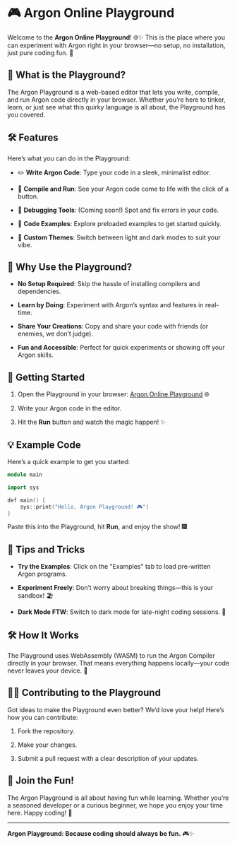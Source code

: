 
# 🎮 Argon Online Playground

Welcome to the **Argon Online Playground**! 🌐✨ This is the place where you can experiment with Argon right in your browser—no setup, no installation, just pure coding fun. 🎉

## 🌟 What is the Playground?

The Argon Playground is a web-based editor that lets you write, compile, and run Argon code directly in your browser. Whether you’re here to tinker, learn, or just see what this quirky language is all about, the Playground has you covered.

## 🛠️ Features

Here’s what you can do in the Playground:

- ✏️ **Write Argon Code**: Type your code in a sleek, minimalist editor.  
  
- 🚀 **Compile and Run**: See your Argon code come to life with the click of a button.  
- 🐛 **Debugging Tools**: (Coming soon!) Spot and fix errors in your code.  
- 📄 **Code Examples**: Explore preloaded examples to get started quickly.  
- 🎨 **Custom Themes**: Switch between light and dark modes to suit your vibe.  

## 🎉 Why Use the Playground?

- **No Setup Required**: Skip the hassle of installing compilers and dependencies.  
  
- **Learn by Doing**: Experiment with Argon’s syntax and features in real-time.  
- **Share Your Creations**: Copy and share your code with friends (or enemies, we don’t judge).  
- **Fun and Accessible**: Perfect for quick experiments or showing off your Argon skills.  

## 🚀 Getting Started

1. Open the Playground in your browser: [Argon Online Playground](https://yasufadhili.github.io/argon/play) 🌐  
   
2. Write your Argon code in the editor.  
3. Hit the **Run** button and watch the magic happen! ✨  

## 💡 Example Code

Here’s a quick example to get you started:

```c++
module main

import sys

def main() {
    sys::print("Hello, Argon Playground! 🎮")
}
```

Paste this into the Playground, hit **Run**, and enjoy the show! 🎆

## 🐾 Tips and Tricks

- **Try the Examples**: Click on the "Examples" tab to load pre-written Argon programs.  
  
- **Experiment Freely**: Don’t worry about breaking things—this is your sandbox! 🏖️  
- **Dark Mode FTW**: Switch to dark mode for late-night coding sessions. 🌙  

## 🛠️ How It Works

The Playground uses WebAssembly (WASM) to run the Argon Compiler directly in your browser. That means everything happens locally—your code never leaves your device. 🚀

## 🧑‍💻 Contributing to the Playground

Got ideas to make the Playground even better? We’d love your help! Here’s how you can contribute:

1. Fork the repository.  
   
2. Make your changes.  
3. Submit a pull request with a clear description of your updates.  

## 🌈 Join the Fun!

The Argon Playground is all about having fun while learning. Whether you’re a seasoned developer or a curious beginner, we hope you enjoy your time here. Happy coding! 🎉

---

**Argon Playground: Because coding should always be fun.** 🎮✨
